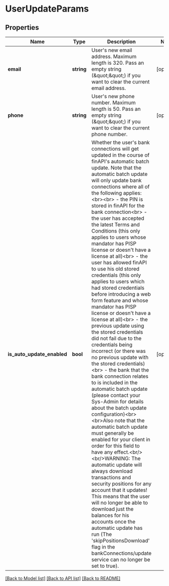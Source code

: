 # UserUpdateParams

## Properties
Name | Type | Description | Notes
------------ | ------------- | ------------- | -------------
**email** | **string** | User&#39;s new email address. Maximum length is 320. Pass an empty string (\&quot;\&quot;) if you want to clear the current email address. | [optional] 
**phone** | **string** | User&#39;s new phone number. Maximum length is 50. Pass an empty string (\&quot;\&quot;) if you want to clear the current phone number. | [optional] 
**is_auto_update_enabled** | **bool** | Whether the user&#39;s bank connections will get updated in the course of finAPI&#39;s automatic batch update. Note that the automatic batch update will only update bank connections where all of the following applies:&lt;br&gt;&lt;br&gt; - the PIN is stored in finAPI for the bank connection&lt;br&gt; - the user has accepted the latest Terms and Conditions (this only applies to users whose mandator has PISP license or doesn&#39;t have a license at all)&lt;br&gt; - the user has allowed finAPI to use his old stored credentials (this only applies to users which had stored credentials before introducing a web form feature and whose mandator has PISP license or doesn&#39;t have a license at all)&lt;br&gt; - the previous update using the stored credentials did not fail due to the credentials being incorrect (or there was no previous update with the stored credentials)&lt;br&gt; - the bank that the bank connection relates to is included in the automatic batch update (please contact your Sys-Admin for details about the batch update configuration)&lt;br&gt;&lt;br&gt;Also note that the automatic batch update must generally be enabled for your client in order for this field to have any effect.&lt;br/&gt;&lt;br/&gt;WARNING: The automatic update will always download transactions and security positions for any account that it updates! This means that the user will no longer be able to download just the balances for his accounts once the automatic update has run (The &#39;skipPositionsDownload&#39; flag in the bankConnections/update service can no longer be set to true). | [optional] 

[[Back to Model list]](../README.md#documentation-for-models) [[Back to API list]](../README.md#documentation-for-api-endpoints) [[Back to README]](../README.md)


